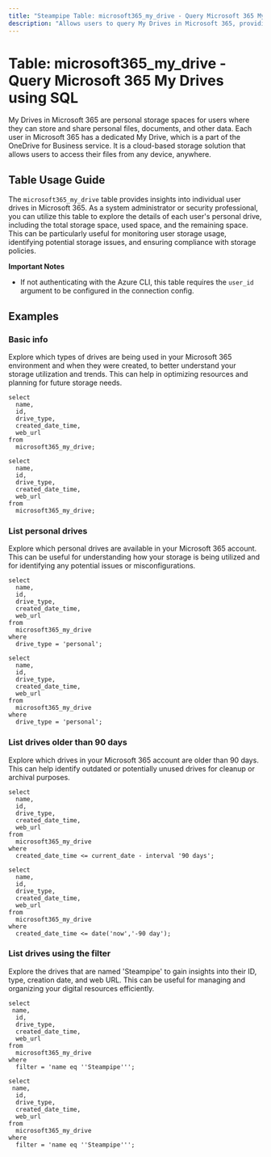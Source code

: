 ```yaml
---
title: "Steampipe Table: microsoft365_my_drive - Query Microsoft 365 My Drives using SQL"
description: "Allows users to query My Drives in Microsoft 365, providing insights into individual user drives and their associated details."
---
```


# Table: microsoft365_my_drive - Query Microsoft 365 My Drives using SQL

My Drives in Microsoft 365 are personal storage spaces for users where they can store and share personal files, documents, and other data. Each user in Microsoft 365 has a dedicated My Drive, which is a part of the OneDrive for Business service. It is a cloud-based storage solution that allows users to access their files from any device, anywhere.

## Table Usage Guide

The `microsoft365_my_drive` table provides insights into individual user drives in Microsoft 365. As a system administrator or security professional, you can utilize this table to explore the details of each user's personal drive, including the total storage space, used space, and the remaining space. This can be particularly useful for monitoring user storage usage, identifying potential storage issues, and ensuring compliance with storage policies.

**Important Notes**
- If not authenticating with the Azure CLI, this table requires the `user_id` argument to be configured in the connection config.

## Examples

### Basic info
Explore which types of drives are being used in your Microsoft 365 environment and when they were created, to better understand your storage utilization and trends. This can help in optimizing resources and planning for future storage needs.

```sql+postgres
select
  name,
  id,
  drive_type,
  created_date_time,
  web_url
from
  microsoft365_my_drive;
```

```sql+sqlite
select
  name,
  id,
  drive_type,
  created_date_time,
  web_url
from
  microsoft365_my_drive;
```

### List personal drives
Explore which personal drives are available in your Microsoft 365 account. This can be useful for understanding how your storage is being utilized and for identifying any potential issues or misconfigurations.

```sql+postgres
select
  name,
  id,
  drive_type,
  created_date_time,
  web_url
from
  microsoft365_my_drive
where
  drive_type = 'personal';
```

```sql+sqlite
select
  name,
  id,
  drive_type,
  created_date_time,
  web_url
from
  microsoft365_my_drive
where
  drive_type = 'personal';
```

### List drives older than 90 days
Explore which drives in your Microsoft 365 account are older than 90 days. This can help identify outdated or potentially unused drives for cleanup or archival purposes.

```sql+postgres
select
  name,
  id,
  drive_type,
  created_date_time,
  web_url
from
  microsoft365_my_drive
where
  created_date_time <= current_date - interval '90 days';
```

```sql+sqlite
select
  name,
  id,
  drive_type,
  created_date_time,
  web_url
from
  microsoft365_my_drive
where
  created_date_time <= date('now','-90 day');
```

### List drives using the filter
Explore the drives that are named 'Steampipe' to gain insights into their ID, type, creation date, and web URL. This can be useful for managing and organizing your digital resources efficiently.

```sql+postgres
select
 name,
  id,
  drive_type,
  created_date_time,
  web_url
from
  microsoft365_my_drive
where
  filter = 'name eq ''Steampipe''';
```

```sql+sqlite
select
 name,
  id,
  drive_type,
  created_date_time,
  web_url
from
  microsoft365_my_drive
where
  filter = 'name eq ''Steampipe''';
```